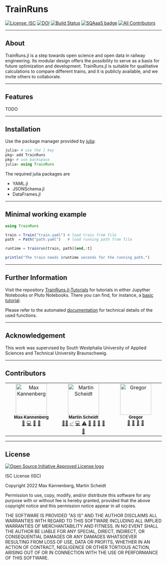 # TrainRuns

 [![License: ISC][license-img]][license-url] [![DOI][zenodo-img]][zenodo-url] [![Build Status][ci-img]][ci-url] [![SQAaaS badge][SQAaaS-img]][SQAaaS-url] [![All Contributors][Contributors-img]][Contributors-url]

------------

## About

TrainRuns.jl is a step towards open science and open data in railway engineering. Its modular design offers the possibility to serve as a basis for future optimization and development. TrainRuns.jl is suitable for qualitative calculations to compare different trains, and it is publicly available, and we invite others to collaborate.

------------

## Features

TODO

------------

## Installation

Use the package manager provided by [julia](https://julialang.org):

```julia
julia> # use the ] key
pkg> add TrainRuns
pkg> # use backspace
julia> using TrainRuns
```

The required julia packages are

- YAML.jl
- JSONSchema.jl
- DataFrames.jl

------------

## Minimal working example

```julia
using TrainRuns

train = Train("train.yaml") # load train from file
path  = Path("path.yaml")   # load running path from file

runtime = trainrun(train, path)[end,:t]

println("The train needs $runtime seconds for the running path.")
```

------------

## Further Information

Visit the repository [TrainRuns.jl-Tutorials](https://github.com/railtoolkit/TrainRuns.jl-Tutorials) for tutorials in either Jupyther Notebooks or Pluto Notebooks. There you can find, for instance, a [basic tutorial](https://github.com/railtoolkit/TrainRuns.jl-Tutorials/blob/main/basic.ipynb).

Please refer to the automated [documentation](https://www.railtoolkit.org/TrainRuns.jl/) for technical details of the used functions.

------------

## Acknowledgement

This work was supervised by South Westphalia University of Applied Sciences and Technical University Braunschweig.

------------

## Contributors

<!-- ALL-CONTRIBUTORS-LIST:START - Do not remove or modify this section -->
<!-- prettier-ignore-start -->
<!-- markdownlint-disable -->
<table>
  <tbody>
    <tr>
      <td align="center" valign="top" width="14.28%"><a href="https://github.com/MaxKannenberg"><img src="https://avatars.githubusercontent.com/u/95709892?v=4?s=100" width="100px;" alt="Max Kannenberg"/><br /><sub><b>Max Kannenberg</b></sub></a><br /><a href="#research-MaxKannenberg" title="Research">🔬</a> <a href="#code-MaxKannenberg" title="Code">💻</a> <a href="#ideas-MaxKannenberg" title="Ideas, Planning, & Feedback">🤔</a> <a href="#maintenance-MaxKannenberg" title="Maintenance">🚧</a></td>
      <td align="center" valign="top" width="14.28%"><a href="https://github.com/kaat0"><img src="https://avatars.githubusercontent.com/u/142348?v=4?s=100" width="100px;" alt="Martin Scheidt"/><br /><sub><b>Martin Scheidt</b></sub></a><br /><a href="#mentoring-kaat0" title="Mentoring">🧑‍🏫</a> <a href="#tutorial-kaat0" title="Tutorials">✅</a> <a href="#code-kaat0" title="Code">💻</a> <a href="#test-kaat0" title="Tests">⚠️</a> <a href="#tool-kaat0" title="Tools">🔧</a> <a href="#research-kaat0" title="Research">🔬</a> <a href="#data-kaat0" title="Data">🔣</a> <a href="#maintenance-kaat0" title="Maintenance">🚧</a> <a href="#ideas-kaat0" title="Ideas, Planning, & Feedback">🤔</a></td>
      <td align="center" valign="top" width="14.28%"><a href="https://github.com/apriljunge"><img src="https://avatars.githubusercontent.com/u/10660618?v=4?s=100" width="100px;" alt="Gregor"/><br /><sub><b>Gregor</b></sub></a><br /><a href="#question-apriljunge" title="Answering Questions">💬</a> <a href="#ideas-apriljunge" title="Ideas, Planning, & Feedback">🤔</a> <a href="#doc-apriljunge" title="Documentation">📖</a> <a href="#bug-apriljunge" title="Bug reports">🐛</a></td>
    </tr>
  </tbody>
</table>

<!-- markdownlint-restore -->
<!-- prettier-ignore-end -->

<!-- ALL-CONTRIBUTORS-LIST:END -->

------------

## License

[![Open Source Initiative Approved License logo](https://149753425.v2.pressablecdn.com/wp-content/uploads/2009/06/OSIApproved_100X125.png "Open Source Initiative Approved License logo")](https://opensource.org)

ISC License (ISC)

Copyright 2022 Max Kannenberg, Martin Scheidt

Permission to use, copy, modify, and/or distribute this software for any purpose with or without fee is hereby granted, provided that the above copyright notice and this permission notice appear in all copies.

THE SOFTWARE IS PROVIDED "AS IS" AND THE AUTHOR DISCLAIMS ALL WARRANTIES WITH REGARD TO THIS SOFTWARE INCLUDING ALL IMPLIED WARRANTIES OF MERCHANTABILITY AND FITNESS. IN NO EVENT SHALL THE AUTHOR BE LIABLE FOR ANY SPECIAL, DIRECT, INDIRECT, OR CONSEQUENTIAL DAMAGES OR ANY DAMAGES WHATSOEVER RESULTING FROM LOSS OF USE, DATA OR PROFITS, WHETHER IN AN ACTION OF CONTRACT, NEGLIGENCE OR OTHER TORTIOUS ACTION, ARISING OUT OF OR IN CONNECTION WITH THE USE OR PERFORMANCE OF THIS SOFTWARE.

[license-img]: https://img.shields.io/badge/license-ISC-green.svg
[license-url]: https://opensource.org/licenses/ISC

[ci-img]: https://github.com/railtoolkit/TrainRuns.jl/actions/workflows/CI.yml/badge.svg?branch=main
[ci-url]: https://github.com/railtoolkit/TrainRuns.jl/actions/workflows/CI.yml?query=branch%3Amain

[zenodo-img]: https://zenodo.org/badge/DOI/10.5281/zenodo.6448563.svg
[zenodo-url]: https://doi.org/10.5281/zenodo.6448563

[SQAaaS-img]: https://img.shields.io/badge/sqaaas%20software-silver-lightgrey
[SQAaaS-url]: https://api.eu.badgr.io/public/assertions/qXPM75OnSLmDxbEQlcuzxw "SQAaaS silver badge achieved"

[Contributors-img]: https://img.shields.io/github/all-contributors/railtoolkit/TrainRuns.jl?color=ee8449&style=flat-square
[Contributors-url]: #Contributors
